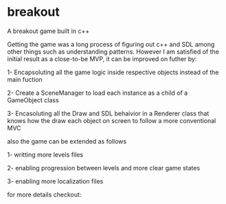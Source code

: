 # breakout

A breakout game built in c++

Getting the game was a long process of figuring out c++ and SDL among other things such as understanding patterns. However I am satisfied of the initial result as a close-to-be MVP, it can be improved on futher by:

 

1- Encapsoluting all the game logic inside respective objects instead of the main fuction

2- Create a SceneManager to load each instance as a child of a GameObject class

3- Encasoluting all the Draw and SDL behaivior in a Renderer class that knows how the draw each object on screen to follow a more conventional MVC

 

also the game can be extended as follows

1- writting more levels files

2- enabling progression between levels and more clear game states

3- enabling more localization files

for more details checkout:



